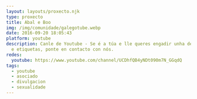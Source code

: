 ```yaml
---
layout: layouts/proxecto.njk
type: proxecto
title: Abal e Boo
img: /img/comunidade/galegotube.webp
date: 2016-09-20 18:05:43
platform: youtube
description: Canle de Youtube - Se é a túa e lle queres engadir unha descripción
  e etiquetas, ponte en contacto con nós.
redes:
  youtube: https://www.youtube.com/channel/UCDhfQB4yNDt090m7N_GGqdQ
tags:
  - youtube
  - asociado
  - divulgacion
  - sexualidade
---
```


